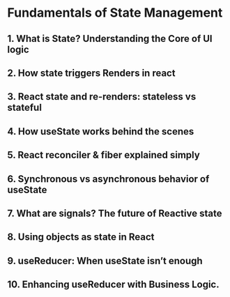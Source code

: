 # Fundamentals of State Management

## 1. What is State? Understanding the Core of UI logic

## 2. How state triggers Renders in react

## 3. React state and re-renders: stateless vs stateful

## 4. How useState works behind the scenes

## 5. React reconciler & fiber explained simply

## 6. Synchronous vs asynchronous behavior of useState

## 7. What are signals? The future of Reactive state

## 8. Using objects as state in React

## 9. useReducer: When useState isn’t enough

## 10. Enhancing useReducer with Business Logic.
